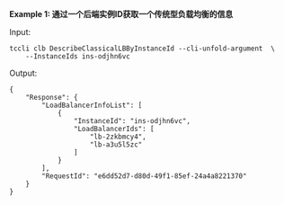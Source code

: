 **Example 1: 通过一个后端实例ID获取一个传统型负载均衡的信息**



Input: 

```
tccli clb DescribeClassicalLBByInstanceId --cli-unfold-argument  \
    --InstanceIds ins-odjhn6vc
```

Output: 
```
{
    "Response": {
        "LoadBalancerInfoList": [
            {
                "InstanceId": "ins-odjhn6vc",
                "LoadBalancerIds": [
                    "lb-2zkbmcy4",
                    "lb-a3u5l5zc"
                ]
            }
        ],
        "RequestId": "e6dd52d7-d80d-49f1-85ef-24a4a8221370"
    }
}
```

